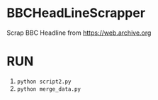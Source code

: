 # BBCHeadLineScrapper

Scrap BBC Headline from https://web.archive.org 

# RUN

1. ``` python script2.py ```
2. ``` python merge_data.py ```


